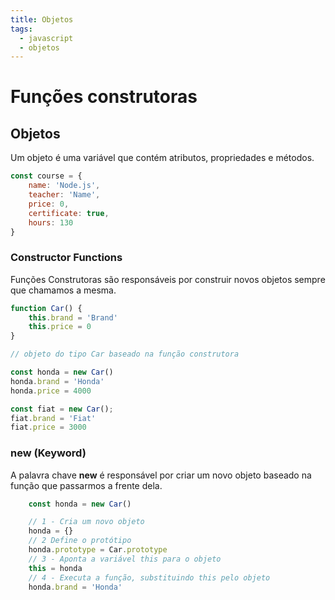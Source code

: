 ```yaml
---
title: Objetos
tags:
  - javascript
  - objetos
---
```

# Funções construtoras 

## Objetos

Um objeto é uma variável que contém atributos, propriedades e métodos.

```js
const course = {
	name: 'Node.js',
	teacher: 'Name',
	price: 0,
	certificate: true,
	hours: 130
}
```

### Constructor Functions

Funções Construtoras são responsáveis por construir novos objetos sempre que chamamos a mesma.

```js
function Car() {
	this.brand = 'Brand'
	this.price = 0
}

// objeto do tipo Car baseado na função construtora

const honda = new Car()
honda.brand = 'Honda'
honda.price = 4000

const fiat = new Car();
fiat.brand = 'Fiat'
fiat.price = 3000
```


### new (Keyword)

A palavra chave <b>new</b> é responsável por criar um novo objeto baseado na função que passarmos a frente dela.

```js
	const honda = new Car()

	// 1 - Cria um novo objeto
	honda = {}
	// 2 Define o protótipo
	honda.prototype = Car.prototype
	// 3 - Aponta a variável this para o objeto
	this = honda
	// 4 - Executa a função, substituindo this pelo objeto
	honda.brand = 'Honda'
	
```
